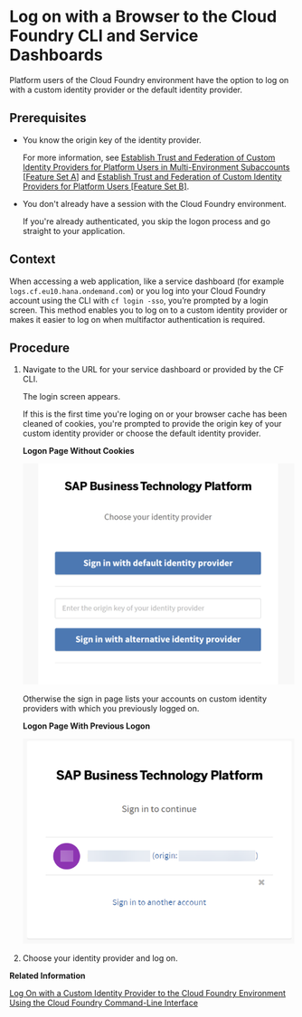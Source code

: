 <!-- loio7eb094334422418f8909647699fea598 -->

# Log on with a Browser to the Cloud Foundry CLI and Service Dashboards

Platform users of the Cloud Foundry environment have the option to log on with a custom identity provider or the default identity provider.



<a name="loio7eb094334422418f8909647699fea598__prereq_dy3_3f1_pqb"/>

## Prerequisites

-   You know the origin key of the identity provider.

    For more information, see [Establish Trust and Federation of Custom Identity Providers for Platform Users in Multi-Environment Subaccounts \[Feature Set A\]](establish-trust-and-federation-of-custom-identity-providers-for-platform-users-in-multi-8600afb.md) and [Establish Trust and Federation of Custom Identity Providers for Platform Users \[Feature Set B\]](establish-trust-and-federation-of-custom-identity-providers-for-platform-users-feature-c368984.md).

-   You don't already have a session with the Cloud Foundry environment.

    If you're already authenticated, you skip the logon process and go straight to your application.




## Context

When accessing a web application, like a service dashboard \(for example `logs.cf.eu10.hana.ondemand.com`\) or you log into your Cloud Foundry account using the CLI with `cf login -sso`, you’re prompted by a login screen. This method enables you to log on to a custom identity provider or makes it easier to log on when multifactor authentication is required.



## Procedure

1.  Navigate to the URL for your service dashboard or provided by the CF CLI.

    The login screen appears.

    If this is the first time you're loging on or your browser cache has been cleaned of cookies, you're prompted to provide the origin key of your custom identity provider or choose the default identity provider.

       
      
    **Logon Page Without Cookies**

     ![](images/Logon_page_for_CF_platform_3ee6653.png "Logon Page Without Cookies") 

    Otherwise the sign in page lists your accounts on custom identity providers with which you previously logged on.

       
      
    **Logon Page With Previous Logon**

     ![](images/BTP_login_with_cookies_c0319a7.png "Logon Page With Previous Logon") 

2.  Choose your identity provider and log on.


**Related Information**  


[Log On with a Custom Identity Provider to the Cloud Foundry Environment Using the Cloud Foundry Command-Line Interface](log-on-with-a-custom-identity-provider-to-the-cloud-foundry-environment-using-the-cloud-d477618.md "Learn how to use different methods to log on to Cloud Foundry using a custom identity provider (IdP).")

